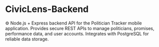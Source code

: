 # CivicLens-Backend
⚙️ Node.js + Express backend API for the Politician Tracker mobile application.  Provides secure REST APIs to manage politicians, promises, performance data, and user accounts. Integrates with PostgreSQL for reliable data storage.
